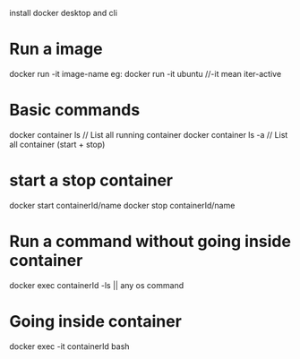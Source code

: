 install docker desktop and cli

# Run a image

docker run -it image-name
eg: docker run -it ubuntu //-it mean iter-active

# Basic commands

docker container ls // List all running container
docker container ls -a // List all container (start + stop)

# start a stop container

docker start containerId/name
docker stop containerId/name

# Run a command without going inside container

docker exec containerId -ls || any os command

# Going inside container

docker exec -it containerId bash
